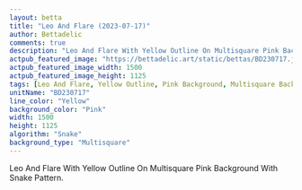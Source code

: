 ```yaml
---
layout: betta
title: "Leo And Flare (2023-07-17)"
author: Bettadelic
comments: true
description: "Leo And Flare With Yellow Outline On Multisquare Pink Background With Snake Pattern."
actpub_featured_image: "https://bettadelic.art/static/bettas/BD230717.jpg"
actpub_featured_image_width: 1500
actpub_featured_image_height: 1125
tags: [Leo And Flare, Yellow Outline, Pink Background, Multisquare Background Pattern, Snake Pattern, July 2023]
unitName: "BD230717"
line_color: "Yellow"
background_color: "Pink"
width: 1500
height: 1125
algorithm: "Snake"
background_type: "Multisquare"
---
```


Leo And Flare With Yellow Outline On Multisquare Pink Background With Snake Pattern.
